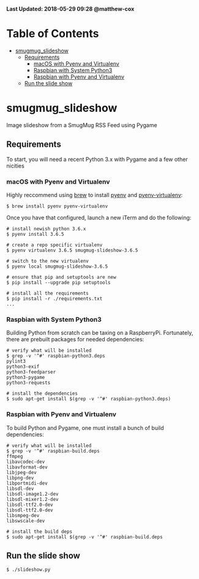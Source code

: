 **Last Updated: 2018-05-29 09:28 @matthew-cox**

Table of Contents
=================
  * [smugmug_slideshow](#smugmug_slideshow)
    * [Requirements](#requirements)
      * [macOS with Pyenv and Virtualenv](#macos-with-pyenv-and-virtualenv)
      * [Raspbian with System Python3](#raspbian-with-system-python3)
      * [Raspbian with Pyenv and Virtualenv](#raspbian-with-pyenv-and-virtualenv)
    * [Run the slide show](#run-the-slide-show)

# smugmug_slideshow

Image slideshow from a SmugMug RSS Feed using Pygame

## Requirements

To start, you will need a recent Python 3.x with Pygame and a few other nicities

### macOS with Pyenv and Virtualenv

Highly reccommend using [brew](https://brew.sh) to install [pyenv](https://github.com/pyenv/pyenv) and [pyenv-virtualenv](https://github.com/pyenv/pyenv-virtualenv):

    $ brew install pyenv pyenv-virtualenv

  Once you have that configured, launch a new iTerm and do the following:

    # install newish python 3.6.x
    $ pyenv install 3.6.5

    # create a repo specific virtualenv
    $ pyenv virtualenv 3.6.5 smugmug-slideshow-3.6.5

    # switch to the new virtualenv
    $ pyenv local smugmug-slideshow-3.6.5

    # ensure that pip and setuptools are new
    $ pip install --upgrade pip setuptools

    # install all the requirements
    $ pip install -r ./requirements.txt
    ...

### Raspbian with System Python3

Building Python from scratch can be taxing on a RaspberryPi. Fortunately, there are prebuilt packages for needed dependencies:

    # verify what will be installed
    $ grep -v '^#' raspbian-python3.deps
    pylint3
    python3-exif
    python3-feedparser
    python3-pygame
    python3-requests

    # install the dependencies
    $ sudo apt-get install $(grep -v '^#' raspbian-python3.deps)


### Raspbian with Pyenv and Virtualenv

To build Python and Pygame, one must install a bunch of build dependencies:

    # verify what will be installed
    $ grep -v '^#' raspbian-build.deps
    ffmpeg
    libavcodec-dev
    libavformat-dev
    libjpeg-dev
    libpng-dev
    libportmidi-dev
    libsdl-dev
    libsdl-image1.2-dev
    libsdl-mixer1.2-dev
    libsdl-ttf2.0-dev
    libsdl-ttf2.0-dev
    libsmpeg-dev
    libswscale-dev

    # install the build deps
    $ sudo apt-get install $(grep -v '^#' raspbian-build.deps

## Run the slide show

    $ ./slideshow.py


